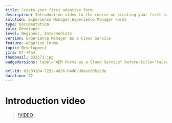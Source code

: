 ```yaml
---
title: Create your first adaptive form
description: Introduction video to the course on creating your first adaptive form
solution: Experience Manager,Experience Manager Forms
type: Documentation
role: Developer
level: Beginner, Intermediate
version: Experience Manager as a Cloud Service
feature: Adaptive Forms
topic: Development
jira: KT-7464
thumbnail: 332571.jpg
badgeVersions: label="AEM Forms as a Cloud Service" before-title="false"

exl-id: 61c83104-7253-4636-b4d6-d8eec8db1cde
duration: 82
---
```

# Introduction video


>[!VIDEO](https://video.tv.adobe.com/v/332571?quality=12&learn=on)
